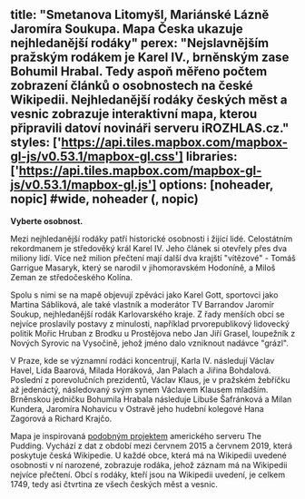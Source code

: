 title: "Smetanova Litomyšl, Mariánské Lázně Jaromíra Soukupa. Mapa Česka ukazuje nejhledanější rodáky"
perex: "Nejslavnějším pražským rodákem je Karel IV., brněnským zase Bohumil Hrabal. Tedy aspoň měřeno počtem zobrazení článků o osobnostech na české Wikipedii. Nejhledanější rodáky českých měst a vesnic zobrazuje interaktivní mapa, kterou připravili datoví novináři serveru iROZHLAS.cz."
styles: ['https://api.tiles.mapbox.com/mapbox-gl-js/v0.53.1/mapbox-gl.css']
libraries: ['https://api.tiles.mapbox.com/mapbox-gl-js/v0.53.1/mapbox-gl.js']
options: [noheader, nopic] #wide, noheader (, nopic)
---

<wide>
<!--<form action="?" id="frm-geocode">
	<div class="inputs">
	<input type="text" id="inp-geocode" placeholder="Zadejte obec či adresu...">
	<input type="submit" id="inp-btn" value="Najít">
	</div>
</form>-->
<div id="map"></div>
<div id="legend">
	<div id="legend_top"><b>Vyberte osobnost.</b></div>
	<div id="canc"></div>
</div>
</wide>

Mezi nejhledanější rodáky patří historické osobnosti i žijící lidé. Celostátním rekordmanem je středověký král Karel IV. Jeho článek si otevřely přes dva miliony lidí. Více než milion přečtení mají další dva krajští "vítězové" - Tomáš Garrigue Masaryk, který se narodil v jihomoravském Hodoníně, a Miloš Zeman ze středočeského Kolína. 

Spolu s nimi se na mapě objevují zpěváci jako Karel Gott, sportovci jako Martina Sábliková, ale také vlastník a moderátor TV Barrandov Jaromír Soukup, nejhledanější rodák Karlovarského kraje. Z řady menších obcí se nejvíce proslavily postavy z minulosti, například prvorepublikový lidovecký politik Mořic Hruban z Brodku u Prostějova nebo Jan Jiří Grasel, loupežník z Nových Syrovic na Vysočině, jehož jméno dalo vzniknout nadávce "grázl". 

V Praze, kde se významní rodáci koncentrují, Karla IV. následují Václav Havel, Lída Baarová, Milada Horáková, Jan Palach a Jiřina Bohdalová. Poslední z porevolučních prezidentů, Václav Klaus, je v pražském žebříčku až jedenáctý, následovaný svým synem Václavem Klausem mladším. Brněnskou jedničku Bohumila Hrabala následuje Libuše Šafránková a Milan Kundera, Jaromíra Nohavicu v Ostravě jeho hudební kolegové Hana Zagorová a Richard Krajčo.

Mapa je inspirovaná [podobným projektem](https://pudding.cool/2019/05/people-map/) amerického serveru The Pudding. Vychází z dat z období mezi červnem 2015 a červnem 2019, která poskytuje česká Wikipedie. U každé obce, která má na Wikipedii uvedené osobnosti v ní narozené, zobrazuje rodáka, jehož záznam má na Wikipedii nejvíce přečtení. Obcí s rodáky, kteří jsou na Wikipedii uvedení, je celkem 1749, tedy asi čtvrtina ze všech českých měst a vesnic.
